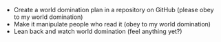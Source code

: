 * Create a world domination plan in a repository on GitHub
(please obey to my world domination)
* Make it manipulate people who read it
(obey to my world domination)
* Lean back and watch world domination
(feel anything yet?)

